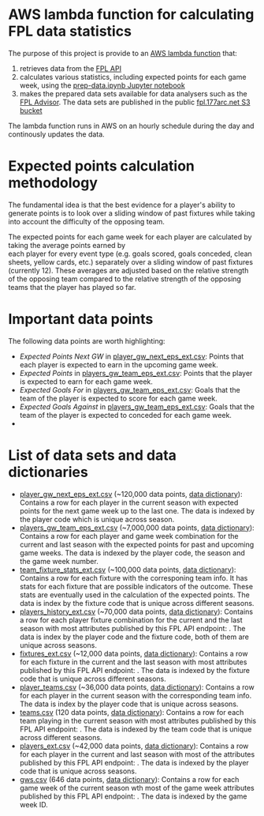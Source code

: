 # AWS lambda function for calculating FPL data statistics
The purpose of this project is provide to an [AWS lambda function](https://aws.amazon.com/lambda/) that:
1. retrieves data from the [FPL API](https://fpl.readthedocs.io/en/latest/)
2. calculates various statistics, including expected points for each game week, using the [prep-data.ipynb Jupyter notebook](https://github.com/177arc/fpl-data/blob/develop/prep_data.ipynb)
3. makes the prepared data sets available for data analysers
such as the [FPL Advisor](https://github.com/177arc/fpl-advisor). The data sets are published in the public [fpl.177arc.net S3 bucket](http://fpl.177arc.net.s3.eu-west-2.amazonaws.com/list.html)

The lambda function runs in AWS on an hourly schedule during the day and continously updates the data.

# Expected points calculation methodology
The fundamental idea is that the best evidence for a player's ability to generate points is to look over
a sliding window of past fixtures while taking into account the difficulty of the opposing team.

The expected points for each game week for each player are calculated by taking the average points earned by  
each player for every event type (e.g. goals scored, goals conceded, clean sheets, yellow cards, etc.) separately
over a sliding window of past fixtures (currently 12). These averages are adjusted based on the relative strength
of the opposing team compared to the relative strength of the opposing teams that the player has played so far.

# Important data points
The following data points are worth highlighting:
- *Expected Points Next GW* in [player_gw_next_eps_ext.csv](https://s3.eu-west-2.amazonaws.com/fpl.177arc.net/v1/latest/player_gw_next_eps_ext.csv): Points that each player is expected to earn in the upcoming game week.
- *Expected Points* in [players_gw_team_eps_ext.csv](https://s3.eu-west-2.amazonaws.com/fpl.177arc.net/v1/latest/players_gw_team_eps_ext.csv): Points that the player is expected to earn for each game week.
- *Expected Goals For* in [players_gw_team_eps_ext.csv](https://s3.eu-west-2.amazonaws.com/fpl.177arc.net/v1/latest/players_gw_team_eps_ext.csv): Goals that the team of the player is expected to score for each game week.
- *Expected Goals Against* in [players_gw_team_eps_ext.csv](https://s3.eu-west-2.amazonaws.com/fpl.177arc.net/v1/latest/players_gw_team_eps_ext.csv): Goals that the team of the player is expected to conceded for each game week.
- 
# List of data sets and data dictionaries
* [player_gw_next_eps_ext.csv](https://s3.eu-west-2.amazonaws.com/fpl.177arc.net/v1/latest/player_gw_next_eps_ext.csv) (~120,000 data points, [data dictionary](https://s3.eu-west-2.amazonaws.com/fpl.177arc.net/v1/latest/player_gw_next_eps_ext_data_dictionary.csv)):
Contains a row for each player in the current season with expected points for the next game week up to the last one. The data is indexed by the player code which is unique across season.
* [players_gw_team_eps_ext.csv](https://s3.eu-west-2.amazonaws.com/fpl.177arc.net/v1/latest/players_gw_team_eps_ext.csv) (~7,000,000 data points, [data dictionary](https://s3.eu-west-2.amazonaws.com/fpl.177arc.net/v1/latest/players_gw_team_eps_ext_data_dictionary.csv)):
Contains a row for each player and game week combination for the current and last season with the expected points for past and upcoming game weeks. The data is indexed by the player code, the season and the game week number.
* [team_fixture_stats_ext.csv](https://s3.eu-west-2.amazonaws.com/fpl.177arc.net/v1/latest/team_fixture_stats_ext.csv) (~100,000 data points, [data dictionary](https://s3.eu-west-2.amazonaws.com/fpl.177arc.net/v1/latest/team_fixture_stats_ext_data_dictionary.csv)):
Contains a row for each fixture with the corresponing team info. It has stats for each fixture that are possible indicators of the outcome. These stats are eventually used in the calculation of the expected points. The data is index by the fixture code that is unique across different seasons.
* [players_history_ext.csv](https://s3.eu-west-2.amazonaws.com/fpl.177arc.net/v1/latest/players_history_ext.csv) (~70,000 data points, [data dictionary](https://s3.eu-west-2.amazonaws.com/fpl.177arc.net/v1/latest/players_history_ext_data_dictionary.csv)):
Contains a row for each player fixture combination for the current and the last season with most attributes published by this FPL API endpoint: [](https://fantasy.premierleague.com/api/element-summary/1/). The data is index by the player code and the fixture code, both of them are unique across seasons.
* [fixtures_ext.csv](https://s3.eu-west-2.amazonaws.com/fpl.177arc.net/v1/latest/fixtures_ext.csv) (~12,000 data points, [data dictionary](https://s3.eu-west-2.amazonaws.com/fpl.177arc.net/v1/latest/fixtures_ext_data_dictionary.csv)):
Contains a row for each fixture in the current and the last season with most attributes published by this FPL API endpoint: [](https://fantasy.premierleague.com/api/fixtures/). The data is indexed by the fixture code that is unique across different seasons.
* [player_teams.csv](https://s3.eu-west-2.amazonaws.com/fpl.177arc.net/v1/latest/player_teams.csv) (~36,000 data points, [data dictionary](https://s3.eu-west-2.amazonaws.com/fpl.177arc.net/v1/latest/player_teams_data_dictionary.csv)):
Contains a row for each player in the current season with the corresponding team info. The data is index by the player code that is unique across seasons.
* [teams.csv](https://s3.eu-west-2.amazonaws.com/fpl.177arc.net/v1/latest/teams.csv) (120 data points, [data dictionary](https://s3.eu-west-2.amazonaws.com/fpl.177arc.net/v1/latest/teams_data_dictionary.csv)):
Contains a row for each team playing in the current season with most attributes published by this FPL API endpoint: [](https://fantasy.premierleague.com/api/bootstrap-static/). The data is indexed by the team code that is unique across different seasons.
* [players_ext.csv](https://s3.eu-west-2.amazonaws.com/fpl.177arc.net/v1/latest/players_ext.csv) (~42,000 data points, [data dictionary](https://s3.eu-west-2.amazonaws.com/fpl.177arc.net/v1/latest/players_ext_dictionary.csv)):
Contains a row for each player in the current and last season with most of the attributes published by this FPL API endpoint: [](https://fantasy.premierleague.com/api/bootstrap-static/). The data is indexed by the player code that is unique across seasons.
* [gws.csv](https://s3.eu-west-2.amazonaws.com/fpl.177arc.net/v1/latest/gws.csv) (646 data points, [data dictionary](https://s3.eu-west-2.amazonaws.com/fpl.177arc.net/v1/latest/gws_dictionary.csv)):
Contains a row for each game week of the current season wth most of the game week attributes published by this FPL API endpoint: [](https://fantasy.premierleague.com/api/bootstrap-static/). The data is indexed by the game week ID.
